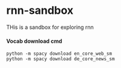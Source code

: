 # rnn-sandbox
THis is a sandbox for exploring rnn

#### Vocab download cmd

```
python -m spacy download en_core_web_sm
python -m spacy download de_core_news_sm
```